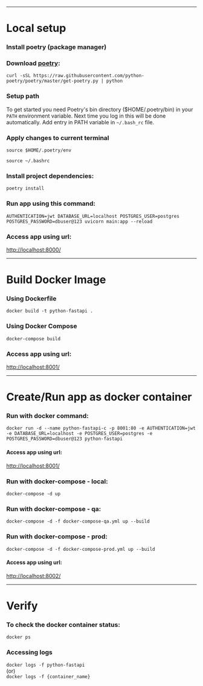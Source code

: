 -----------------------------------
# Local setup

### Install poetry (package manager)
### Download [poetry](https://link):
`curl -sSL https://raw.githubusercontent.com/python-poetry/poetry/master/get-poetry.py | python`


### Setup path
To get started you need Poetry's bin directory ($HOME/.poetry/bin) in your `PATH` environment variable. Next time you log in this will be done automatically. Add entry in PATH variable in `~/.bash_rc` file.


### Apply changes to current terminal

`source $HOME/.poetry/env`

`source ~/.bashrc`


### Install project dependencies:
`poetry install`

### Run app using this command:    
`AUTHENTICATION=jwt DATABASE_URL=localhost POSTGRES_USER=postgres POSTGRES_PASSWORD=dbuser@123 uvicorn main:app --reload`

### Access app using url:   
  [ http://localhost:8000/](http://localhost:8000/)


-----------------------------------
# Build Docker Image

### Using Dockerfile
   `docker build -t python-fastapi .`

### Using Docker Compose
   `docker-compose build`


### Access app using url:   
  [ http://localhost:8001/](http://localhost:8001/)


-----------------------------------
# Create/Run app as docker container
### Run with docker command:
   `docker run -d --name python-fastapi-c -p 8001:80 -e AUTHENTICATION=jwt -e DATABASE_URL=localhost -e POSTGRES_USER=postgres -e POSTGRES_PASSWORD=dbuser@123 python-fastapi`
#### Access app using url:   
  [ http://localhost:8001/](http://localhost:8001/)


### Run with docker-compose - local:  
`docker-compose -d up`

### Run with docker-compose - qa:  
`docker-compose -d -f docker-compose-qa.yml up --build`

### Run with docker-compose - prod:  
`docker-compose -d -f docker-compose-prod.yml up --build`

#### Access app using url:   
  [ http://localhost:8002/](http://localhost:8002/)


-----------------------------------
# Verify
### To check the docker container status:    
`docker ps`

### Accessing logs
`docker logs -f python-fastapi`   
(or)   
`docker logs -f {container_name}` 